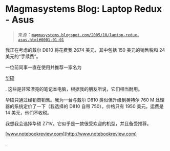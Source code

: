 <!--yml

分类：未分类

日期：2024-05-18 05:24:33

-->

# Magmasystems Blog: Laptop Redux - Asus

> 来源：[`magmasystems.blogspot.com/2005/10/laptop-redux-asus.html#0001-01-01`](http://magmasystems.blogspot.com/2005/10/laptop-redux-asus.html#0001-01-01)

我正在考虑的戴尔 D810 将花费我 2674 美元，其中包括 150 美元的销售税和 24 美元的“手续费”。

一位前同事一直在使用并推荐一家名为

[华硕](http://usa.asus.com/index.aspx)

. 这些是非常漂亮的笔记本电脑，根据我的朋友所说，它们相当耐用。

华硕只通过经销商销售。我为一台与戴尔 D810 类似但升级到英特尔 760 M 处理器的系统定价了一下（我选择的 D810 自带 750）。价格只有 1950 美元。运费是 14 美元，他们不收税。

我想我会选择华硕 Z71V。它似乎是一款很受欢迎的机型，并且备受推荐。

[www.notebookreview.com](http://www.notebookreview.com)

.

